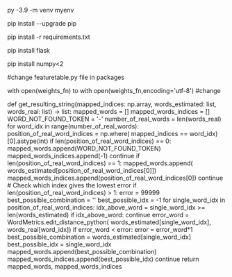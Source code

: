 py -3.9 -m venv myenv

pip install --upgrade pip

pip install -r requirements.txt

pip install flask

pip install numpy<2

#change featuretable.py file in packages

 with open(weights_fn)
to 
 with open(weights_fn,encoding='utf-8')
#change 



def get_resulting_string(mapped_indices: np.array, words_estimated: list, words_real: list) -> list:
    mapped_words = []
    mapped_words_indices = []
    WORD_NOT_FOUND_TOKEN = '-'
    number_of_real_words = len(words_real)
    for word_idx in range(number_of_real_words):
        position_of_real_word_indices = np.where(
            mapped_indices == word_idx)[0].astype(int)
        if len(position_of_real_word_indices) == 0:
            mapped_words.append(WORD_NOT_FOUND_TOKEN)
            mapped_words_indices.append(-1)
            continue
        if len(position_of_real_word_indices) == 1:
            mapped_words.append(
                words_estimated[position_of_real_word_indices[0]])
            mapped_words_indices.append(position_of_real_word_indices[0])
            continue
        # Check which index gives the lowest error
        if len(position_of_real_word_indices) > 1:
            error = 99999
            best_possible_combination = ''
            best_possible_idx = -1
            for single_word_idx in position_of_real_word_indices:
                idx_above_word = single_word_idx >= len(words_estimated)
                if idx_above_word:
                    continue
                error_word = WordMetrics.edit_distance_python(
                    words_estimated[single_word_idx], words_real[word_idx])
                if error_word < error:
                    error = error_word*1
                    best_possible_combination = words_estimated[single_word_idx]
                    best_possible_idx = single_word_idx
            mapped_words.append(best_possible_combination)
            mapped_words_indices.append(best_possible_idx)
            continue
    return mapped_words, mapped_words_indices
